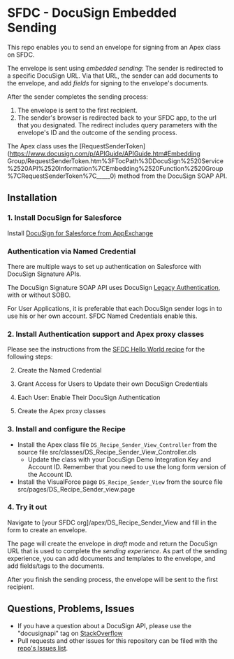 # SFDC - DocuSign Embedded Sending
This repo enables you to send an envelope for signing from an Apex class on SFDC. 

The envelope is sent using *embedded sending*: The sender is redirected to a specific
DocuSign URL. Via that URL, the sender can add documents to the envelope, and add
*fields* for signing to the envelope's documents.

After the sender completes the sending process:

1. The envelope is sent to the first recipient.
1. The sender's browser is redirected back to your SFDC app, to the url that you designated.
The redirect includes query parameters with the envelope's ID and the outcome of the sending process.

The Apex class uses the [RequestSenderToken](https://www.docusign.com/p/APIGuide/APIGuide.htm#Embedding Group/RequestSenderToken.htm%3FTocPath%3DDocuSign%2520Service%2520API%2520Information%7CEmbedding%2520Function%2520Group%7CRequestSenderToken%7C_____0) method from the DocuSign SOAP API.

## Installation 

### 1. Install DocuSign for Salesforce
Install [DocuSign for Salesforce from AppExchange](https://appexchange.salesforce.com/listingDetail?listingId=a0N30000001taX4EAI) 

### Authentication via Named Credential
There are multiple ways to set up authentication on Salesforce with DocuSign Signature APIs.

The DocuSign Signature SOAP API uses DocuSign [Legacy Authentication](https://docs.docusign.com/esign/guide/authentication/legacy_auth.html), with or without SOBO.

For User Applications, it is preferable that each DocuSign sender logs in to use his or her own account. SFDC Named Credentials enable this.
 
### 2. Install Authentication support and Apex proxy classes
Please see the instructions from the [SFDC Hello World recipe](https://github.com/docusign/sfdc-recipe-hello-world/blob/master/README.md) for the following steps:

2. Create the Named Credential

3. Grant Access for Users to Update their own DocuSign Credentials

4. Each User: Enable Their DocuSign Authentication

5. Create the Apex proxy classes

### 3. Install and configure the Recipe

* Install the Apex class file `DS_Recipe_Sender_View_Controller` from the source file src/classes/DS_Recipe_Sender_View_Controller.cls
  * Update the class with your DocuSign Demo Integration Key and Account ID.
    Remember that you need to use the long form version of the Account ID.
* Install the VisualForce page `DS_Recipe_Sender_View` from the source file src/pages/DS_Recipe_Sender_view.page

### 4. Try it out
Navigate to \[your SFDC org\]/apex/DS_Recipe_Sender_View and fill in the form to create an envelope.

The page will create the envelope in *draft* mode and return the DocuSign URL that is used to complete the *sending experience.*
As part of the sending experience, you can add documents and templates to the envelope, and add fields/tags to the documents.

After you finish the sending process, the envelope will be sent to the first recipient.

## Questions, Problems, Issues
* If you have a question about a DocuSign API, please use the "docusignapi" tag on [StackOverflow](http://www.stackoverflow.com)
* Pull requests and other issues for this repository can be filed with the [repo's Issues list](https://github.com/docusign/sfdc-recipe-embedded-sending/issues).

